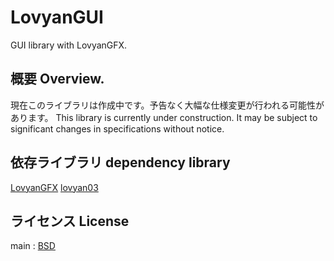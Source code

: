 # LovyanGUI

GUI library with LovyanGFX.  

概要 Overview.
----------------
現在このライブラリは作成中です。予告なく大幅な仕様変更が行われる可能性があります。
This library is currently under construction. It may be subject to significant changes in specifications without notice.


依存ライブラリ dependency library  
----------------
[LovyanGFX](https://github.com/lovyan03/LovyanGFX/)  [lovyan03](https://github.com/lovyan03/)  


ライセンス License
----------------
main : [BSD](https://github.com/lovyan03/LovyanGUI/blob/master/license.txt)  




